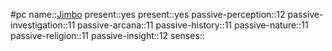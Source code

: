 #pc
name::[Jimbo](0%20ttrpg/_Settings/Leverhulm/pc-jimbo.md)
present::yes
present::yes
passive-perception::12
passive-investigation::11
passive-arcana::11
passive-history::11
passive-nature::11
passive-religion::11
passive-insight::12
senses::